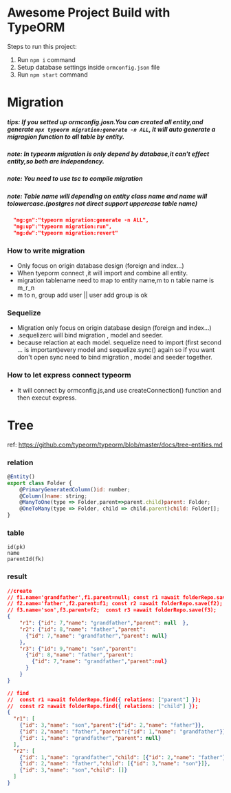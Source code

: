# Awesome Project Build with TypeORM

Steps to run this project:

1. Run `npm i` command
2. Setup database settings inside `ormconfig.json` file
3. Run `npm start` command

# Migration

##### tips: If you setted up ormconfig.josn.You can created all entity,and generate `npx typeorm migration:generate -n ALL`, it will auto generate a migragion function to all table by entity.

##### note: In typeorm migration is only depend by database,it can't effect entity,so both are independency.

##### note: You need to use tsc to compile migration

##### note: Table name will depending on entity class name and name will tolowercase.(postgres not direct support uppercase table name)

```json
  "mg:gn":"typeorm migration:generate -n ALL",
  "mg:up":"typeorm migration:run",
  "mg:dw":"typeorm migration:revert"
```

### How to write migration

- Only focus on origin database design (foreign and index...)
- When tyeporm connect ,it will import and combine all entity.
- migration tablename need to map to entity name,m to n table name is m_r_n
- m to n, group add user || user add group is ok

### Sequelize

- Migration only focus on origin database design (foreign and index...)
- .sequelizerc will bind migration , model and seeder.
- because relaction at each model. sequelize need to import (first second ... is important)every model and sequelize.sync() again so if you want don't open sync need to bind migration , model and seeder together.

### How to let express connect typeorm
- It will connect by ormconfig.js,and use createConnection() function and then execut express.

# Tree
ref: https://github.com/typeorm/typeorm/blob/master/docs/tree-entities.md
### relation
```javascript
@Entity()
export class Folder {
    @PrimaryGeneratedColumn()id: number;
    @Column()name: string;
    @ManyToOne(type => Folder,parent=>parent.child)parent: Folder;
    @OneToMany(type => Folder, child => child.parent)child: Folder[];
}
```
### table
```shell
id(pk)
name
parentId(fk)
```
### result
```json
//create
// f1.name='grandfather',f1.parent=null; const r1 =await folderRepo.save(f1);
// f2.name='father',f2.parent=f1; const r2 =await folderRepo.save(f2);
// f3.name='son',f3.parent=f2;  const r3 =await folderRepo.save(f3);
{
    "r1": {"id": 7,"name": "grandfather","parent": null  },
    "r2": {"id": 8,"name": "father","parent": 
      {"id": 7,"name": "grandfather","parent": null}
    },   
    "r3": {"id": 9,"name": "son","parent": 
      {"id": 8,"name": "father","parent": 
        {"id": 7,"name": "grandfather","parent":nul}
      }
    }
}
```

```json
// find
//  const r1 =await folderRepo.find({ relations: ["parent"] });
//  const r2 =await folderRepo.find({ relations: ["child"] });
{
  "r1": [
    {"id": 3,"name": "son","parent":{"id": 2,"name": "father"}},
    {"id": 2,"name": "father","parent":{"id": 1,"name": "grandfather"}},
    {"id": 1,"name": "grandfather","parent": null}    
  ],
  "r2": [
    {"id": 1,"name": "grandfather","child": [{"id": 2,"name": "father"}]},
    {"id": 2,"name": "father","child": [{"id": 3,"name": "son"}]},
    {"id": 3,"name": "son","child": []}
  ]
}
```